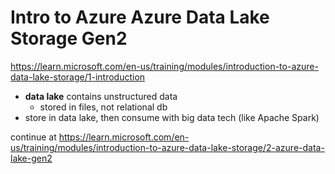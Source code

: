 # Intro to Azure Azure Data Lake Storage Gen2
https://learn.microsoft.com/en-us/training/modules/introduction-to-azure-data-lake-storage/1-introduction

- **data lake** contains unstructured data
	- stored in files, not relational db
- store in data lake, then consume with big data tech (like Apache Spark)

continue at https://learn.microsoft.com/en-us/training/modules/introduction-to-azure-data-lake-storage/2-azure-data-lake-gen2